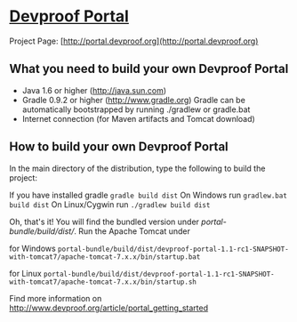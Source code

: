 [Devproof Portal](http://portal.devproof.org/)
==============================================

Project Page: [http://portal.devproof.org](http://portal.devproof.org)

What you need to build your own Devproof Portal
-----------------------------------------------

* Java 1.6 or higher (http://java.sun.com)
* Gradle 0.9.2 or higher (http://www.gradle.org)
  Gradle can be automatically bootstrapped by running ./gradlew or gradle.bat
* Internet connection (for Maven artifacts and Tomcat download)

How to build your own Devproof Portal
-------------------------------------

In the main directory of the distribution, type the following to build the project:

If you have installed gradle `gradle build dist`
On Windows run `gradlew.bat build dist`
On Linux/Cygwin run `./gradlew build dist`

Oh, that's it! You will find the bundled version under *portal-bundle/build/dist/*.
Run the Apache Tomcat under 

for Windows `portal-bundle/build/dist/devproof-portal-1.1-rc1-SNAPSHOT-with-tomcat7/apache-tomcat-7.x.x/bin/startup.bat`

for Linux `portal-bundle/build/dist/devproof-portal-1.1-rc1-SNAPSHOT-with-tomcat7/apache-tomcat-7.x.x/bin/startup.sh`

Find more information on http://www.devproof.org/article/portal_getting_started